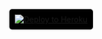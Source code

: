 <a href="https://heroku.com/deploy?template=https://github.com/coixo/TestingBot" target="_blank">
  <img src="https://www.herokucdn.com/deploy/button.svg" alt="Deploy to Heroku" style="background-color: #000000; padding: 10px; border-radius: 5px;">
</a>
